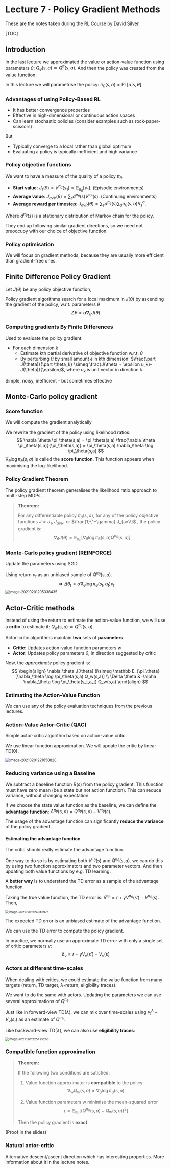 # Lecture 7 · Policy Gradient Methods

These are the notes taken during the RL Course by David Silver.

[TOC]

## Introduction

In the last lecture we approximated the value or action-value function using parameters $\theta$: $Q_\theta(s,a) \simeq Q^\pi(s,a)$. And then the policy was created from the value function.

In this lecture we will parametrise the policy: $\pi_\theta (s,a) = \Pr[a|s, \theta]$.

### Advantages of using Policy-Based RL

* It has better convergence properties
* Effective in high-dimensional or continuous action spaces
* Can learn stochastic policies (consider examples such as rock-paper-scissors)

But

* Typically converge to a local rather than global optimum
* Evaluating a policy is typically inefficient and high variance

### Policy objective functions

We want to have a measure of the quality of a policy $\pi_\theta$.

* **Start value**: $J_1(\theta)=V^{\pi_\theta}(s_1)=\mathbb E_{\pi_\theta}[v_1]$. (Episodic environments)
* **Average value**: $J_{avV}(\theta)=\sum_s d^{\pi_\theta}(s)V^{\pi_\theta}(s)$. (Continuing environments)
* **Average reward per timestep**: $J_{avR} (\theta) = \sum_s d^{\pi_\theta}(s) \sum_a \pi_\theta(s,a)R_s^a$.

Where $d^{\pi_\theta}(s)$ is a stationary distribution of Markov chain for the policy.

They end up following similar gradient directions, so we need not preoccupy with our choice of objective function.

### Policy optimisation

We will focus on gradient methods, because they are usually more efficient than gradient-free ones.

## Finite Difference Policy Gradient

Let $J(\theta)$ be any policy objective function, 

Policy gradient algorithms search for a local maximum in $J(\theta)$ by ascending the gradient of the policy, w.r.t. parameters $\theta$
$$
\Delta \theta = \alpha \nabla_\theta J(\theta)
$$

### Computing gradients By Finite Differences

Used to evaluate the policy gradient.

* For each dimension k
    * Estimate kth partial derivative of objective function w.r.t. $\theta$
    * By perturbing $\theta$ by small amount $\epsilon$ in kth dimension: $\frac{\part J(\theta)}{\part \theta_k} \simeq \frac{J(\theta + \epsilon u_k)-J(\theta)}{\epsilon}$, where $u_k$ is unit vector in direction k.

Simple, noisy, inefficient - but sometimes effective

## Monte-Carlo policy gradient

### Score function

We will compute the gradient analytically

We rewrite the gradient of the policy using likelihood ratios:
$$
\nabla_\theta \pi_\theta(s,a) = \pi_\theta(s,a) \frac{\nabla_\theta \pi_\theta(s,a)}{\pi_\theta(s,a)} = \pi_\theta(s,a) \nabla_\theta \log \pi_\theta(s,a)
$$
$\nabla_\theta \log \pi_\theta(s,a)$ is called the __score function__. This function appears when maximising the log-likelihood.

### Policy Gradient Theorem

The policy gradient theorem generalises the likelihood ratio approach to multi-step MDPs.

> __Theorem:__
>
> For any differentiable policy $\pi_\theta(s, a)$,
> for any of the policy objective functions $J = J_1$, $J_{avR}$, or $\frac{1}{1−\gamma} J_{avV}$ ,
> the policy gradient is:
> $$
> \nabla_\theta J(\theta) = \mathbb E_{\pi_\theta} [\nabla_\theta \log \pi_\theta(s,a) Q^{\pi_\theta}(s,a)]
> $$

### Monte-Carlo policy gradient (REINFORCE)

Update the parameters using SGD.

Using return $v_t$ as an unbiased sample of $Q^{\pi_\theta}(s,a)$.
$$
\Rightarrow \Delta \theta_t=\alpha \nabla_\theta \log \pi_\theta(s_t,a_t) v_t
$$
<img src="Lecture7.assets/image-20210201205338435.png" alt="image-20210201205338435" style="zoom:80%;" />

## Actor-Critic methods

Instead of using the return to estimate the action-value function, we will use a **critic** to estimate it: $Q_w(s,a) \simeq Q^{\pi_\theta}(s,a)$.

Actor-critic algorithms maintain __two__ sets of __parameters__:

* __Critic__: Updates action-value function parameters $w$
* __Actor__: Updates policy parameters $\theta$, in direction suggested by critic

Now, the _approximate_ policy gradient is:
$$
\begin{align}
	\nabla_\theta J(\theta) &\simeq \mathbb E_{\pi_\theta} [\nabla_\theta \log \pi_\theta(s,a) Q_w(s,a)] \\
	\Delta \theta &=\alpha \nabla_\theta \log \pi_\theta(s_t,a_t) Q_w(s,a)
\end{align}
$$

### Estimating the Action-Value Function

We can use any of the policy evaluation techniques from the previous lectures.

### Action-Value Actor-Critic (QAC)

Simple actor-critic algorithm based on action-value critic.

We use linear function approximation. We will update the critic by linear TD(0).

<img src="Lecture7.assets/image-20210201221858828.png" alt="image-20210201221858828" style="zoom:80%;" />

### Reducing variance using a Baseline

We subtract a baseline function $B(s)$ from the policy gradient. This function must have zero mean (be a state but not action function). This can reduce variance, without changing expectation.

If we choose the state value function as the baseline, we can define the __advantage function__: $A^{\pi_\theta}(s,a)=Q^{\pi_\theta}(s,a) - V^{\pi_\theta}(s)$.

The usage of the advantage function can significantly __reduce the variance__ of the policy gradient.

#### Estimating the advantage function

The critic should really estimate the advantage function.

One way to do so is by estimating both $V^{\pi_\theta}(s)$ and $Q^{\pi_\theta}(s,a)$. we can do this by using two function approximators and two parameter vectors. And then updating both value functions by e.g. TD learning.

A __better way__ is to understand the TD error as a sample of the advantage function.

Taking the true value function, the TD error is: $\delta^{\pi_\theta}=r + \gamma V^{\pi_\theta}(s') - V^{\pi_\theta}(s)$. Then,

<img src="Lecture7.assets/image-20210201224045975.png" alt="image-20210201224045975" style="zoom:67%;" />

The expected TD error is an unbiased estimate of the advantage function.

We can use the TD error to compute the policy gradient.

In practice, we normally use an approximate TD error with only a single set of critic parameters $v$:
$$
\delta_v=r+\gamma V_v(s') - V_v(s)
$$

### Actors at different time-scales

When dealing with critics, we could estimate the value function from many targets (return, TD target, $\lambda$-return, eligibility traces).

We want to do the same with actors. Updating the parameters we can use several approximations of $Q^{\pi_\theta}$.

Just like in forward-view TD($\lambda$), we can mix over time-scales using $v_t^\lambda-V_v(s_t)$ as an estimate of $Q^{\pi_\theta}$.

Like backward-view TD($\lambda$), we can also use __eligibility traces__:

<img src="Lecture7.assets/image-20210201225425263.png" alt="image-20210201225425263" style="zoom:67%;" />

### Compatible function approximation

> __Theorem:__
>
> If the following two conditions are satisfied:
>
> 1. Value function approximator is __compatible__ to the policy:
>     $$
>     \nabla_w Q_w(s,a)=\nabla_\theta \log \pi_\theta(s,a)
>     $$
>
> 2. Value function parameters w minimise the mean-squared error
>     $$
>     \epsilon=\mathbb E_{\pi_\theta}[(Q^{\pi_\theta}(s,a) - Q_w(s,a))^2]
>     $$
>
> Then the policy gradient is __exact__.

(Proof in the slides)

### Natural actor-critic

Alternative descent/ascent direction which has interesting properties. More information about it in the lecture notes. 